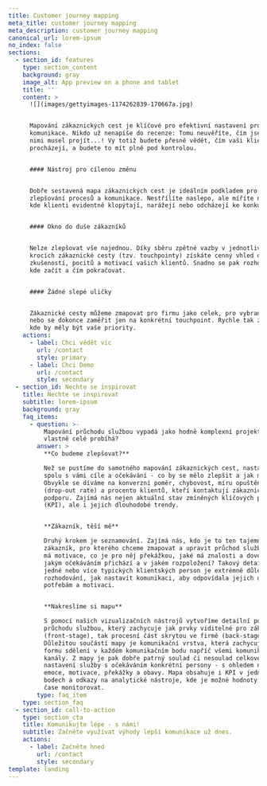 ```yaml
---
title: Customer journey mapping
meta_title: customer journey mapping
meta_description: customer journey mapping
canonical_url: lorem-ipsum
no_index: false
sections:
  - section_id: features
    type: section_content
    background: gray
    image_alt: App preview on a phone and tablet
    title: ''
    content: >
      ![](images/gettyimages-1174262839-170667a.jpg)


      Mapování zákaznických cest je klíčové pro efektivní nastavení procesů a
      komunikace. Nikdo už nenapíše do recenze: Tomu neuvěříte, čím jsem si s
      nimi musel projít...! Vy totiž budete přesně vědět, čím vaši klienti
      procházejí, a budete to mít plně pod kontrolou.


      #### Nástroj pro cílenou změnu


      Dobře sestavená mapa zákaznických cest je ideálním podkladem pro cílené
      zlepšování procesů a komunikace. Nestřílíte naslepo, ale míříte na místa,
      kde klienti evidentně klopýtají, narážejí nebo odcházejí ke konkurenci.


      #### Okno do duše zákazníků


      Nelze zlepšovat vše najednou. Díky sběru zpětné vazby v jednotlivých
      krocích zákaznické cesty (tzv. touchpointy) získáte cenný vhled do
      zkušeností, pocitů a motivací vašich klientů. Snadno se pak rozhodnete,
      kde začít a čím pokračovat.


      #### Žádné slepé uličky


      Zákaznické cesty můžeme zmapovat pro firmu jako celek, pro vybranou službu
      nebo se dokonce zaměřit jen na konkrétní touchpoint. Rychle tak zjistíte,
      kde by měly být vaše priority.
    actions:
      - label: Chci vědět víc
        url: /contact
        style: primary
      - label: Chci Demo
        url: /contact
        style: secondary
  - section_id: Nechte se inspirovat
    title: Nechte se inspirovat
    subtitle: lorem-ipsum
    background: gray
    faq_items:
      - question: >-
          Mapování průchodu službou vypadá jako hodně komplexní projekt. Jak to
          vlastně celé probíhá?
        answer: >
          **Co budeme zlepšovat?**

          Než se pustíme do samotného mapování zákaznických cest, nastavíme si
          spolu s vámi cíle a očekávání - co by se mělo zlepšit a jak moc?
          Obvykle se díváme na konverzní poměr, chybovost, míru opuštění
          (drop-out rate) a procento klientů, kteří kontaktují zákaznickou
          podporu. Zajímá nás nejen aktuální stav zmíněných klíčových parametrů
          (KPI), ale i jejich dlouhodobé trendy.


          **Zákazník, těší mě**

          Druhý krokem je seznamování. Zajímá nás, kdo je to ten tajemný
          zákazník, pro kterého chceme zmapovat a upravit průchod službou. Jaké
          má motivace, co je pro něj překážkou, jaké má znalosti a dovednosti, s
          jakým očekáváním přichází a v jakém rozpoložení? Takový detailní popis
          jedné nebo více typických klientských person je extrémně důležitý při
          rozhodování, jak nastavit komunikaci, aby odpovídala jejich očekávání,
          potřebám a motivaci.


          **Nakreslíme si mapu**

          S pomocí našich vizualizačních nástrojů vytvoříme detailní popis
          průchodu službou, který zachycuje jak prvky viditelné pro zákazníka
          (front-stage), tak procesní část skrytou ve firmě (back-stage).
          Důležitou součástí mapy je komunikační vrstva, která zachycuje obsah i
          formu sdělení v každém komunikačním bodu napříč všemi komunikačními
          kanály. Z mapy je pak dobře patrný soulad či nesoulad celkového
          nastavení služby s očekáváním konkrétní persony - s ohledem na její
          emoce, motivace, překážky a obavy. Mapa obsahuje i KPI v jednotlivých
          bodech a odkazy na analytické nástroje, kde je možné hodnoty v reálném
          čase monitorovat.
        type: faq_item
    type: section_faq
  - section_id: call-to-action
    type: section_cta
    title: Komunikujte lépe - s námi!
    subtitle: Začněte využívat výhody lepší komunikace už dnes.
    actions:
      - label: Začněte hned
        url: /contact
        style: secondary
template: landing
---
```

